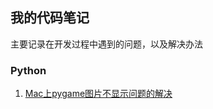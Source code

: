 ## 我的代码笔记

主要记录在开发过程中遇到的问题，以及解决办法

### Python
  1. [Mac上pygame图片不显示问题的解决](https://github.com/vivian315/CodingNote/blob/gh-pages/pygameForMac) 
